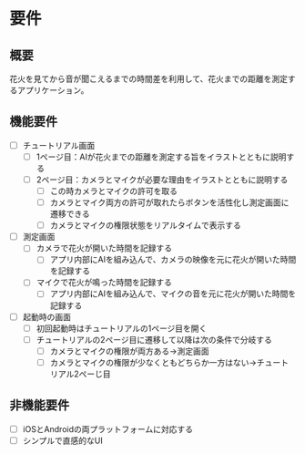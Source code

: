 # 要件

## 概要

花火を見てから音が聞こえるまでの時間差を利用して、花火までの距離を測定するアプリケーション。

## 機能要件

- [ ] チュートリアル画面
  - [ ] 1ページ目：AIが花火までの距離を測定する旨をイラストとともに説明する
  - [ ] 2ページ目：カメラとマイクが必要な理由をイラストとともに説明する
    - [ ] この時カメラとマイクの許可を取る
    - [ ] カメラとマイク両方の許可が取れたらボタンを活性化し測定画面に遷移できる
    - [ ] カメラとマイクの権限状態をリアルタイムで表示する
- [ ] 測定画面
  - [ ] カメラで花火が開いた時間を記録する
    - [ ] アプリ内部にAIを組み込んで、カメラの映像を元に花火が開いた時間を記録する
  - [ ] マイクで花火が鳴った時間を記録する
    - [ ] アプリ内部にAIを組み込んで、マイクの音を元に花火が開いた時間を記録する
- [ ] 起動時の画面
  - [ ] 初回起動時はチュートリアルの1ページ目を開く
  - [ ] チュートリアルの2ページ目に遷移して以降は次の条件で分岐する
    - [ ] カメラとマイクの権限が両方ある->測定画面
    - [ ] カメラとマイクの権限が少なくともどちらか一方はない->チュートリアル2ぺーじ目  

## 非機能要件

- [ ] iOSとAndroidの両プラットフォームに対応する
- [ ] シンプルで直感的なUI
